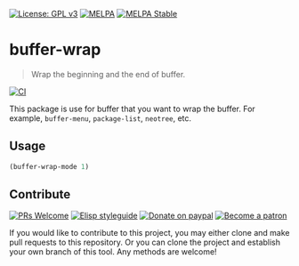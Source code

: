 [![License: GPL v3](https://img.shields.io/badge/License-GPL%20v3-blue.svg)](https://www.gnu.org/licenses/gpl-3.0)
[![MELPA](https://melpa.org/packages/buffer-wrap-badge.svg)](https://melpa.org/#/buffer-wrap)
[![MELPA Stable](https://stable.melpa.org/packages/buffer-wrap-badge.svg)](https://stable.melpa.org/#/buffer-wrap)

# buffer-wrap
> Wrap the beginning and the end of buffer.

[![CI](https://github.com/jcs-elpa/buffer-wrap/actions/workflows/test.yml/badge.svg)](https://github.com/jcs-elpa/buffer-wrap/actions/workflows/test.yml)

This package is use for buffer that you want to wrap the buffer.
For example, `buffer-menu`, `package-list`, `neotree`, etc.

## Usage

```el
(buffer-wrap-mode 1)
```

## Contribute

[![PRs Welcome](https://img.shields.io/badge/PRs-welcome-brightgreen.svg)](http://makeapullrequest.com)
[![Elisp styleguide](https://img.shields.io/badge/elisp-style%20guide-purple)](https://github.com/bbatsov/emacs-lisp-style-guide)
[![Donate on paypal](https://img.shields.io/badge/paypal-donate-1?logo=paypal&color=blue)](https://www.paypal.me/jcs090218)
[![Become a patron](https://img.shields.io/badge/patreon-become%20a%20patron-orange.svg?logo=patreon)](https://www.patreon.com/jcs090218)

If you would like to contribute to this project, you may either 
clone and make pull requests to this repository. Or you can 
clone the project and establish your own branch of this tool. 
Any methods are welcome!
